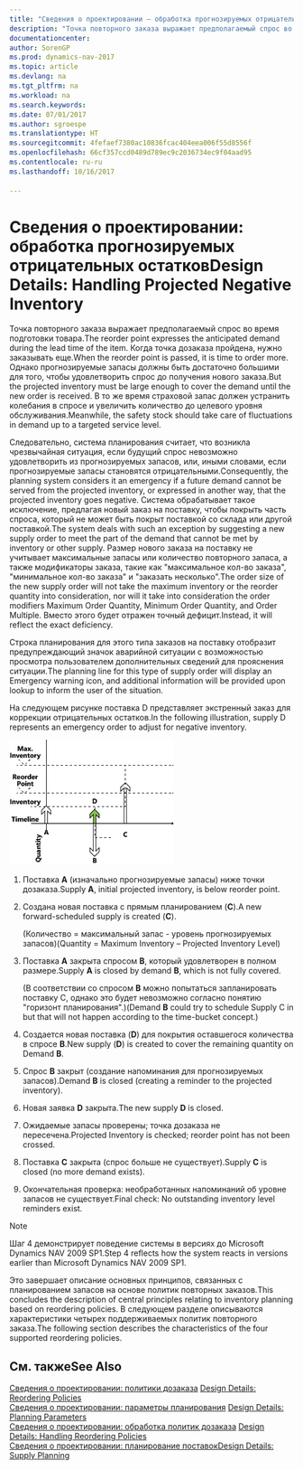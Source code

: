 ```yaml
---
title: "Сведения о проектировании — обработка прогнозируемых отрицательных остатков"
description: "Точка повторного заказа выражает предполагаемый спрос во время подготовки товара. Когда точка дозаказа пройдена, нужно заказывать еще. Однако прогнозируемые запасы должны быть достаточно большими для того, чтобы удовлетворить спрос до получения нового заказа. В то же время страховой запас должен устранить колебания в спросе и увеличить количество до целевого уровня обслуживания."
documentationcenter: 
author: SorenGP
ms.prod: dynamics-nav-2017
ms.topic: article
ms.devlang: na
ms.tgt_pltfrm: na
ms.workload: na
ms.search.keywords: 
ms.date: 07/01/2017
ms.author: sgroespe
ms.translationtype: HT
ms.sourcegitcommit: 4fefaef7380ac10836fcac404eea006f55d8556f
ms.openlocfilehash: 66cf357ccd0489d789ec9c2036734ec9f04aad95
ms.contentlocale: ru-ru
ms.lasthandoff: 10/16/2017

---
```

# <a name="design-details-handling-projected-negative-inventory"></a><span data-ttu-id="a662b-106">Сведения о проектировании: обработка прогнозируемых отрицательных остатков</span><span class="sxs-lookup"><span data-stu-id="a662b-106">Design Details: Handling Projected Negative Inventory</span></span>
<span data-ttu-id="a662b-107">Точка повторного заказа выражает предполагаемый спрос во время подготовки товара.</span><span class="sxs-lookup"><span data-stu-id="a662b-107">The reorder point expresses the anticipated demand during the lead time of the item.</span></span> <span data-ttu-id="a662b-108">Когда точка дозаказа пройдена, нужно заказывать еще.</span><span class="sxs-lookup"><span data-stu-id="a662b-108">When the reorder point is passed, it is time to order more.</span></span> <span data-ttu-id="a662b-109">Однако прогнозируемые запасы должны быть достаточно большими для того, чтобы удовлетворить спрос до получения нового заказа.</span><span class="sxs-lookup"><span data-stu-id="a662b-109">But the projected inventory must be large enough to cover the demand until the new order is received.</span></span> <span data-ttu-id="a662b-110">В то же время страховой запас должен устранить колебания в спросе и увеличить количество до целевого уровня обслуживания.</span><span class="sxs-lookup"><span data-stu-id="a662b-110">Meanwhile, the safety stock should take care of fluctuations in demand up to a targeted service level.</span></span>  

 <span data-ttu-id="a662b-111">Следовательно, система планирования считает, что возникла чрезвычайная ситуация, если будущий спрос невозможно удовлетворить из прогнозируемых запасов, или, иными словами, если прогнозируемые запасы становятся отрицательными.</span><span class="sxs-lookup"><span data-stu-id="a662b-111">Consequently, the planning system considers it an emergency if a future demand cannot be served from the projected inventory, or expressed in another way, that the projected inventory goes negative.</span></span> <span data-ttu-id="a662b-112">Система обрабатывает такое исключение, предлагая новый заказ на поставку, чтобы покрыть часть спроса, который не может быть покрыт поставкой со склада или другой поставкой.</span><span class="sxs-lookup"><span data-stu-id="a662b-112">The system deals with such an exception by suggesting a new supply order to meet the part of the demand that cannot be met by inventory or other supply.</span></span> <span data-ttu-id="a662b-113">Размер нового заказа на поставку не учитывает максимальные запасы или количество повторного запаса, а также модификаторы заказа, такие как "максимальное кол-во заказа", "минимальное кол-во заказа" и "заказать несколько".</span><span class="sxs-lookup"><span data-stu-id="a662b-113">The order size of the new supply order will not take the maximum inventory or the reorder quantity into consideration, nor will it take into consideration the order modifiers Maximum Order Quantity, Minimum Order Quantity, and Order Multiple.</span></span> <span data-ttu-id="a662b-114">Вместо этого будет отражен точный дефицит.</span><span class="sxs-lookup"><span data-stu-id="a662b-114">Instead, it will reflect the exact deficiency.</span></span>  

 <span data-ttu-id="a662b-115">Строка планирования для этого типа заказов на поставку отобразит предупреждающий значок аварийной ситуации с возможностью просмотра пользователем дополнительных сведений для прояснения ситуации.</span><span class="sxs-lookup"><span data-stu-id="a662b-115">The planning line for this type of supply order will display an Emergency warning icon, and additional information will be provided upon lookup to inform the user of the situation.</span></span>  

 <span data-ttu-id="a662b-116">На следующем рисунке поставка D представляет экстренный заказ для коррекции отрицательных остатков.</span><span class="sxs-lookup"><span data-stu-id="a662b-116">In the following illustration, supply D represents an emergency order to adjust for negative inventory.</span></span>  

 ![](media/nav_app_supply_planning_2_negative_inventory.png "NAV_APP_supply_planning_2_negative_inventory")  

1.  <span data-ttu-id="a662b-117">Поставка **A** (изначально прогнозируемые запасы) ниже точки дозаказа.</span><span class="sxs-lookup"><span data-stu-id="a662b-117">Supply **A**, initial projected inventory, is below reorder point.</span></span>  

2.  <span data-ttu-id="a662b-118">Создана новая поставка с прямым планированием (**C**).</span><span class="sxs-lookup"><span data-stu-id="a662b-118">A new forward-scheduled supply is created (**C**).</span></span>  

     <span data-ttu-id="a662b-119">(Количество = максимальный запас - уровень прогнозируемых запасов)</span><span class="sxs-lookup"><span data-stu-id="a662b-119">(Quantity = Maximum Inventory – Projected Inventory Level)</span></span>  

3.  <span data-ttu-id="a662b-120">Поставка **A** закрыта спросом **B**, который удовлетворен в полном размере.</span><span class="sxs-lookup"><span data-stu-id="a662b-120">Supply **A** is closed by demand **B**, which is not fully covered.</span></span>  

     <span data-ttu-id="a662b-121">(В соответствии со спросом **B** можно попытаться запланировать поставку C, однако это будет невозможно согласно понятию "горизонт планирования".)</span><span class="sxs-lookup"><span data-stu-id="a662b-121">(Demand **B** could try to schedule Supply C in but that will not happen according to the time-bucket concept.)</span></span>  

4.  <span data-ttu-id="a662b-122">Создается новая поставка (**D**) для покрытия оставшегося количества в спросе **B**.</span><span class="sxs-lookup"><span data-stu-id="a662b-122">New supply (**D**) is created to cover the remaining quantity on Demand **B**.</span></span>  

5.  <span data-ttu-id="a662b-123">Спрос **B** закрыт (создание напоминания для прогнозируемых запасов).</span><span class="sxs-lookup"><span data-stu-id="a662b-123">Demand **B** is closed (creating a reminder to the projected inventory).</span></span>  

6.  <span data-ttu-id="a662b-124">Новая заявка **D** закрыта.</span><span class="sxs-lookup"><span data-stu-id="a662b-124">The new supply **D** is closed.</span></span>  

7.  <span data-ttu-id="a662b-125">Ожидаемые запасы проверены; точка дозаказа не пересечена.</span><span class="sxs-lookup"><span data-stu-id="a662b-125">Projected Inventory is checked; reorder point has not been crossed.</span></span>  

8.  <span data-ttu-id="a662b-126">Поставка **C** закрыта (спрос больше не существует).</span><span class="sxs-lookup"><span data-stu-id="a662b-126">Supply **C** is closed (no more demand exists).</span></span>  

9. <span data-ttu-id="a662b-127">Окончательная проверка: необработанных напоминаний об уровне запасов не существует.</span><span class="sxs-lookup"><span data-stu-id="a662b-127">Final check: No outstanding inventory level reminders exist.</span></span>  

> [!NOTE]  
>  <span data-ttu-id="a662b-128">Шаг 4 демонстрирует поведение системы в версиях до Microsoft Dynamics NAV 2009 SP1.</span><span class="sxs-lookup"><span data-stu-id="a662b-128">Step 4 reflects how the system reacts in versions earlier than Microsoft Dynamics NAV 2009 SP1.</span></span>  

 <span data-ttu-id="a662b-129">Это завершает описание основных принципов, связанных с планированием запасов на основе политик повторных заказов.</span><span class="sxs-lookup"><span data-stu-id="a662b-129">This concludes the description of central principles relating to inventory planning based on reordering policies.</span></span> <span data-ttu-id="a662b-130">В следующем разделе описываются характеристики четырех поддерживаемых политик повторного заказа.</span><span class="sxs-lookup"><span data-stu-id="a662b-130">The following section describes the characteristics of the four supported reordering policies.</span></span>  

## <a name="see-also"></a><span data-ttu-id="a662b-131">См. также</span><span class="sxs-lookup"><span data-stu-id="a662b-131">See Also</span></span>  
 <span data-ttu-id="a662b-132">[Сведения о проектировании: политики дозаказа](design-details-reordering-policies.md) </span><span class="sxs-lookup"><span data-stu-id="a662b-132">[Design Details: Reordering Policies](design-details-reordering-policies.md) </span></span>  
 <span data-ttu-id="a662b-133">[Сведения о проектировании: параметры планирования](design-details-planning-parameters.md) </span><span class="sxs-lookup"><span data-stu-id="a662b-133">[Design Details: Planning Parameters](design-details-planning-parameters.md) </span></span>  
 <span data-ttu-id="a662b-134">[Сведения о проектировании: обработка политик дозаказа](design-details-handling-reordering-policies.md) </span><span class="sxs-lookup"><span data-stu-id="a662b-134">[Design Details: Handling Reordering Policies](design-details-handling-reordering-policies.md) </span></span>  
 [<span data-ttu-id="a662b-135">Сведения о проектировании: планирование поставок</span><span class="sxs-lookup"><span data-stu-id="a662b-135">Design Details: Supply Planning</span></span>](design-details-supply-planning.md)

